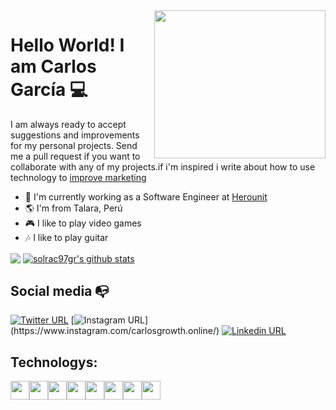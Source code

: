 <img align="right" width="274" height="237" src="https://raw.githubusercontent.com/solrac97gr/solrac97gr/master/carlos.png">


# Hello World! I am Carlos García 💻

I am always ready to accept suggestions and improvements for my personal projects. Send me a pull request if you want to collaborate with any of my projects.if i'm inspired i write about how to use technology to [improve marketing](https://carlosgrowth.com/blogs)

- 🔭 I'm currently working as a Software Engineer at [Herounit](https://herounit.io/)
- :earth_americas: I'm from Talara, Perú
- :video_game: I like to play video games
- :notes: I like to play guitar

<a href="https://github.com/solrac97gr"><img align="center" src="https://github-readme-stats.vercel.app/api/top-langs/?username=solrac97gr&theme=default&hide=css,vue,html" /></a>&nbsp;<a href="https://github.com/solrac97gr"><img align="center" src="https://github-readme-stats.vercel.app/api?username=solrac97gr&show_icons=true&theme=default&line_height=27" alt="solrac97gr's github stats" /></a>


## Social media :mailbox_with_no_mail:

[![Twitter URL](https://img.shields.io/twitter/url?color=%231DA1F2&label=follow&logo=twitter&logoColor=%231DA1F2&style=flat-square&url=https%3A%2F%2Fwww.reddit.com%2Fuser%2FFatChicken277)](https://twitter.com/carlosgrowth)
[![Instagram URL](https://img.shields.io/twitter/url?color=%23fb3958&label=follow&logo=instagram&logoColor=%23fb3958&style=flat-square&url=https%3A%2F%2Fwww.instagram.com%2Falejorc_)](https://www.instagram.com/carlosgrowth.online/)
[![Linkedin URL](https://img.shields.io/twitter/url?color=%230072b1&label=connect&logo=linkedin&logoColor=%230072b1&style=flat-square&url=https%3A%2F%2Fwww.linkedin.com%2Fin%2Falejandro-ramirez-ciceros%2F)](https://www.linkedin.com/in/carlos97gr/)

## Technologys:
<img src="https://www.wut.de/pics/misc/e-505ww-03-grww-000_h220.png" height="30px"><img src="https://upload.wikimedia.org/wikipedia/commons/thumb/4/47/React.svg/1200px-React.svg.png" height="30px"><img src="https://seeklogo.com/images/G/gatsby-logo-1A245AD37F-seeklogo.com.png" height="30px"><img src="https://i.imgur.com/scrcyJ3.png" height="30px"><img src="https://nuxtjs.org/logos/nuxt.svg" height="30px"><img src="https://upload.wikimedia.org/wikipedia/commons/thumb/c/c3/Python-logo-notext.svg/600px-Python-logo-notext.svg.png" height="30px"><img src="https://upload.wikimedia.org/wikipedia/en/0/00/IBM_Watson_Logo_2017.png" height="30px"><img src="https://media-exp1.licdn.com/dms/image/C4E0BAQHvLVhwV-YgGA/company-logo_200_200/0?e=2159024400&v=beta&t=GW4TEt4KUUpG_U7cVuCLIwFfw_ge5DrBmYczuciU844" height="30px">
